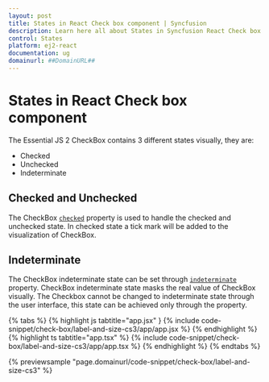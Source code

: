 ```yaml
---
layout: post
title: States in React Check box component | Syncfusion
description: Learn here all about States in Syncfusion React Check box component of Syncfusion Essential JS 2 and more.
control: States 
platform: ej2-react
documentation: ug
domainurl: ##DomainURL##
---
```


# States in React Check box component

The Essential JS 2 CheckBox contains 3 different states visually, they are:
* Checked
* Unchecked
* Indeterminate

## Checked and Unchecked

The CheckBox [`checked`](https://ej2.syncfusion.com/react/documentation/api/check-box#checked) property is used to handle the checked and unchecked state. In checked state a tick mark will be added to the visualization of CheckBox.

## Indeterminate

The CheckBox indeterminate state can be set through [`indeterminate`](https://ej2.syncfusion.com/react/documentation/api/check-box#indeterminate) property. CheckBox indeterminate state masks the real value of CheckBox visually. The Checkbox cannot be changed to indeterminate state through the user interface, this state can be achieved only through the property.

{% tabs %}
{% highlight js tabtitle="app.jsx" }
{% include code-snippet/check-box/label-and-size-cs3/app/app.jsx %}
{% endhighlight %}
{% highlight ts tabtitle="app.tsx" %}
{% include code-snippet/check-box/label-and-size-cs3/app/app.tsx %}
{% endhighlight %}
{% endtabs %}

 {% previewsample "page.domainurl/code-snippet/check-box/label-and-size-cs3" %}